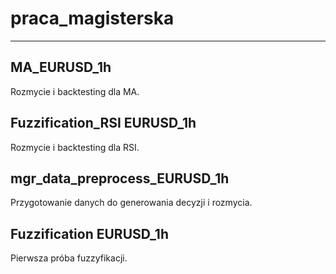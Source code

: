 # praca_magisterska
***

## MA_EURUSD_1h

Rozmycie i backtesting dla MA.

## Fuzzification_RSI EURUSD_1h

Rozmycie i backtesting dla RSI.

## mgr_data_preprocess_EURUSD_1h

Przygotowanie danych do generowania decyzji i rozmycia.

## Fuzzification EURUSD_1h 

Pierwsza próba fuzzyfikacji.